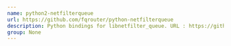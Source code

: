 ```yaml
---
name: python2-netfilterqueue
url: https://github.com/fqrouter/python-netfilterqueue
description: Python bindings for libnetfilter_queue. URL : https://github.com/fqrouter/python-netfilterqueue Groups : None
group: None
---
```

